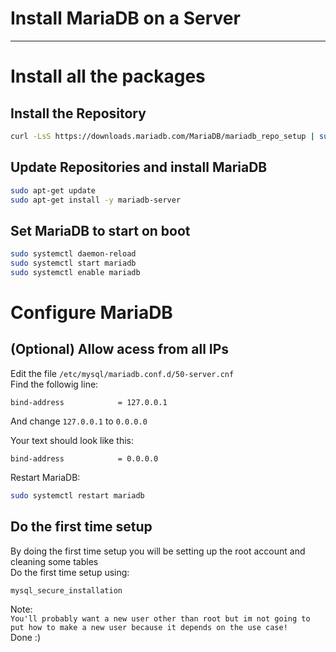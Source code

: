 # Install MariaDB on a Server
---------
# Install all the packages

## Install the Repository
```sh
curl -LsS https://downloads.mariadb.com/MariaDB/mariadb_repo_setup | sudo bash
```

## Update Repositories and install MariaDB
```sh
sudo apt-get update
sudo apt-get install -y mariadb-server
```

## Set MariaDB to start on boot
```sh
sudo systemctl daemon-reload
sudo systemctl start mariadb
sudo systemctl enable mariadb
```


# Configure MariaDB

## (Optional) Allow acess from all IPs
Edit the file `/etc/mysql/mariadb.conf.d/50-server.cnf`  
Find the followig line:
```
bind-address            = 127.0.0.1
```
And change `127.0.0.1` to `0.0.0.0`

Your text should look like this:
```
bind-address            = 0.0.0.0
```
Restart MariaDB:
```sh
sudo systemctl restart mariadb
```


## Do the first time setup
By doing the first time setup you will be setting up the root account and cleaning some tables  
Do the first time setup using:
```sh
mysql_secure_installation
```

Note:  
```You'll probably want a new user other than root but im not going to put how to make a new user because it depends on the use case!```  
Done :)
